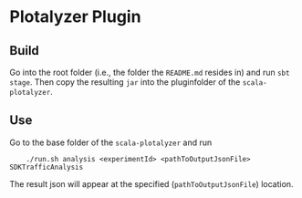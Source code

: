 # Plotalyzer Plugin

## Build

Go into the root folder (i.e., the folder the `README.md` resides in) and run `sbt stage`.
Then copy the resulting `jar` into the pluginfolder of the `scala-plotalyzer`.

## Use

Go to the base folder of the `scala-plotalyzer` and run

```
    ./run.sh analysis <experimentId> <pathToOutputJsonFile> SDKTrafficAnalysis
```

The result json will appear at the specified (`pathToOutputJsonFile`) location.